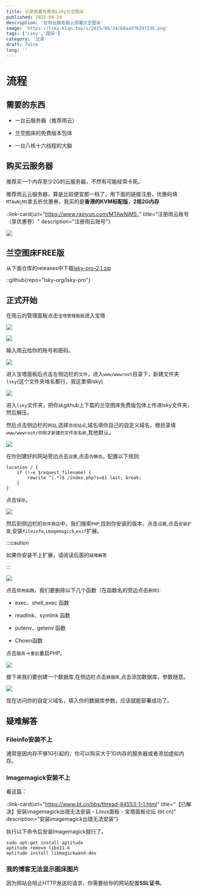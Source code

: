 ```yaml
---
title: 记录部署免费版Lsky兰空图床
published: 2025-08-24
description: '在雨云服务器上部署兰空图床'
image: 'https://lsky.klqn.top/i/2025/08/24/68aa976297235.png'
tags: ['Lsky','图床']
category: '记录'
draft: false 
lang: ''
---
```


# 流程

## 需要的东西

- 一台云服务器（推荐雨云）

- 兰空图床的免费版本包体

- 一台八核十六线程的大脑

## 购买云服务器

推荐买一个内存至少2G的云服务器，不然有可能经常卡死。

推荐雨云云服务器，算是比较便宜那一档了，用下面的链接注册，优惠码填`MTAwNjM5`拿五折优惠券，我买的是**香港的KVM标配版**，**2核2G内存**

::link-card{url="https://www.rainyun.com/MTAwNjM5_" title="注册雨云账号（享优惠卷）" description="注册雨云账号"}

![](http://lsky.klqn.top/i/2025/08/24/68aa9b7629eb1.png)

## 兰空图床FREE版

从下面仓库的releases中下载[lsky-pro-2.1.zip](https://github.com/lsky-org/lsky-pro/releases/download/2.1/lsky-pro-2.1.zip)

::github{repo="lsky-org/lsky-pro"}

## 正式开始

在雨云的管理面板点击`宝塔管理面板`进入宝塔

![](http://lsky.klqn.top/i/2025/08/24/68aa9c0c1b4fc.png)

![](http://lsky.klqn.top/i/2025/08/24/68aa9c08de507.png)

输入雨云给你的账号和密码。

![](http://lsky.klqn.top/i/2025/08/24/68aa9c95308aa.png)

进入宝塔面板后点击左侧边栏的`文件`，进入`www/wwwroot`目录下，新建文件夹`lsky`(这个文件夹啥名都行，我这里填lsky)

![](http://lsky.klqn.top/i/2025/08/24/68aa9d6db1a14.png)

进入`lsky`文件夹，把你从github上下载的兰空图床免费版包体上传进lsky文件夹，然后解压。

然后点击侧边栏的`网站`,选择`添加站点`,域名填你自己的自定义域名，根目录填`www/wwwroot/你刚才新建的文件夹名称`,其他默认。

![](http://lsky.klqn.top/i/2025/08/24/68aa9edbd7949.png)

在你创建好的网站旁边点击`设置`,点击`伪静态`，配置以下规则:

```
location / {
    if (!-e $request_filename) {
        rewrite ^(.*)$ /index.php?s=$1 last; break;
    }
}
```

点击`保存`。

![](http://lsky.klqn.top/i/2025/08/24/68aaa0ce42d62.png)

然后到侧边栏的`软件商店`中，我们搜索`PHP`,找到你安装的版本，点击`设置`,点击`安装扩展`,安装`fileinfo`,`imagemagick`,`exif`扩展。

:::caution

如果你安装不上扩展，请阅读后面的`疑难解答`

:::

![](http://lsky.klqn.top/i/2025/08/24/68aa9fa3b0cd5.png)

点击`禁用函数`，我们要删除以下几个函数（在函数名的旁边点击`删除`):

- exec、shell_exec 函数

- readlink、symlink 函数

- putenv、getenv 函数

- Chown函数

点击`服务`->`重启`重启PHP。

![](http://lsky.klqn.top/i/2025/08/24/68aaa19196392.png)

接下来我们要创建一个数据库,在侧边栏点击`数据库`,点击添加数据库，参数随意。

![](http://lsky.klqn.top/i/2025/08/24/68aaa21d21e4a.png)

现在访问你的自定义域名，填入你的数据库参数，应该就能部署成功了。

## 疑难解答

### Fileinfo安装不上

通常是因内存不够1G引起的，你可以购买大于1G内存的服务器或者添加虚拟内存。

### Imagemagick安装不上

看这篇：

::link-card{url="https://www.bt.cn/bbs/thread-84553-1-1.html" title="【已解决】安装imagemagick出错无法安装 - Linux面板 - 宝塔面板论坛 (bt.cn)" description="安装imagemagick出错无法安装"}

执行以下命令后安装Imagemagick就行了。

```
sudo apt-get install aptitude
aptitude remove libx11-6
aptitude install libmagickwand-dev
```

### 我的博客无法显示图床图片

因为网站会阻止HTTP发送的请求，你需要给你的网站配置**SSL证书**。
